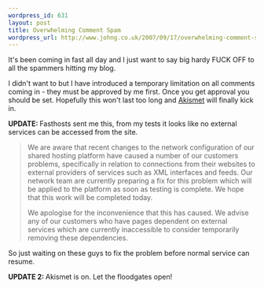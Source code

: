 ```yaml
--- 
wordpress_id: 631
layout: post
title: Overwhelming Comment Spam
wordpress_url: http://www.johng.co.uk/2007/09/17/overwhelming-comment-spam/
---
```

It's been coming in fast all day and I just want to say big hardy FUCK OFF to all the spammers hitting my blog.

I didn't want to but I have introduced a temporary limitation on all comments coming in - they must be approved by me first. Once you get approval you should be set. Hopefully this won't last too long and <a href="http://akismet.com/">Akismet</a> will finally kick in.

<strong>UPDATE: </strong>Fasthosts sent me this, from my tests it looks like no external services can be accessed from the site.
<blockquote>We are aware that recent changes to the network configuration of our shared hosting platform have caused a number of our customers problems, specifically in relation to connections from their websites to external providers of services such as XML interfaces and feeds. Our network team are currently preparing a fix for this problem which will be applied to the platform as soon as testing is complete. We hope that this work will be completed today.

We apologise for the inconvenience that this has caused. We advise any of our customers who have pages dependent on external services which are currently inaccessible to consider temporarily removing these dependencies.</blockquote>
So just waiting on these guys to fix the problem before normal service can resume.

<strong>UPDATE 2: </strong>Akismet is on. Let the floodgates open!
